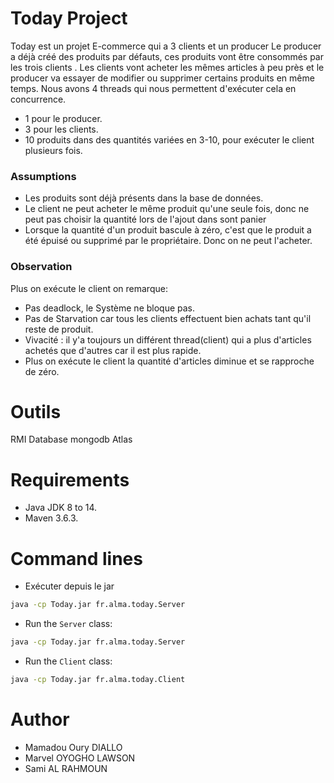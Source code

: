 # Today Project
Today est un projet E-commerce qui a 3 clients et un producer Le producer a déjà créé des produits par défauts, 
ces produits vont être consommés par les trois clients . Les clients vont acheter les mêmes articles à peu près et 
le producer va essayer de modifier ou supprimer certains produits en même temps. Nous avons  4 threads qui nous permettent d'exécuter cela en concurrence.

- 1 pour le producer.
- 3 pour les clients.
- 10 produits dans des quantités variées en 3-10, pour exécuter le client plusieurs fois.

### Assumptions
- Les produits sont déjà présents dans la base de données.
- Le client ne peut acheter le même produit qu'une seule fois, donc ne peut pas choisir la quantité lors de l'ajout dans sont panier
- Lorsque la quantité d'un produit bascule à zéro, c'est que le produit a été épuisé ou supprimé par le propriétaire. Donc on ne peut l'acheter.

### Observation 
 Plus on exécute le client on remarque:
 - Pas deadlock, le Système ne bloque pas.
 - Pas de Starvation car tous les clients effectuent bien achats tant qu'il reste de produit.
 - Vivacité : il y'a toujours un différent thread(client) qui a plus d'articles achetés que d'autres car il est plus rapide.
 - Plus on exécute le client la quantité d'articles diminue et se rapproche de zéro. 
# Outils
RMI
Database mongodb Atlas
# Requirements

- Java JDK 8 to 14.
- Maven 3.6.3.

# Command lines

- Exécuter depuis le jar

```sh
java -cp Today.jar fr.alma.today.Server

```

- Run the `Server` class: 

```sh
java -cp Today.jar fr.alma.today.Server
```

- Run the `Client` class: 

```sh
java -cp Today.jar fr.alma.today.Client
```



# Author
- Mamadou Oury DIALLO
- Marvel OYOGHO LAWSON
- Sami AL RAHMOUN
